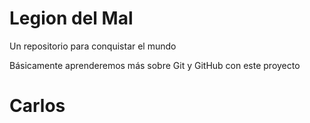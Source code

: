# Legion del Mal
Un repositorio para conquistar el mundo

Básicamente aprenderemos más sobre Git y GitHub con este proyecto


# Carlos


